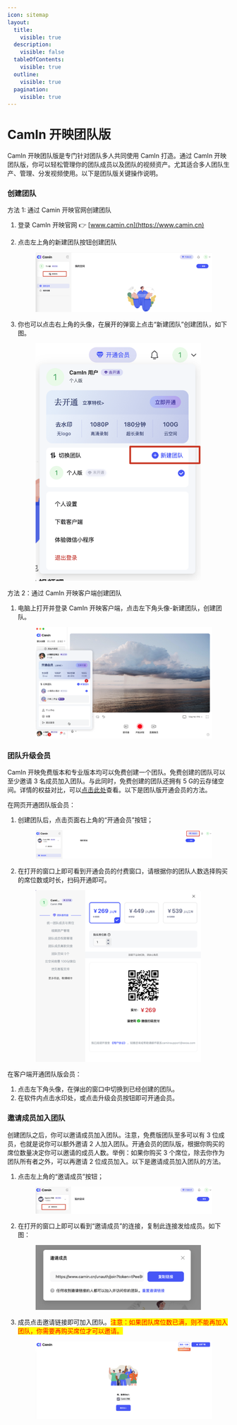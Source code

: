 ```yaml
---
icon: sitemap
layout:
  title:
    visible: true
  description:
    visible: false
  tableOfContents:
    visible: true
  outline:
    visible: true
  pagination:
    visible: true
---
```


# CamIn 开映团队版

CamIn 开映团队版是专门针对团队多人共同使用 CamIn 打造。通过 CamIn 开映团队版，你可以轻松管理你的团队成员以及团队的视频资产。尤其适合多人团队生产、管理、分发视频使用。以下是团队版关键操作说明。

### 创建团队

方法 1: 通过 Camin 开映官网创建团队

1. 登录 CamIn 开映官网 👉 [www.camin.cn](https://www.camin.cn)
2.  点击左上角的新建团队按钮创建团队

    <figure><img src=".gitbook/assets/image (109).png" alt=""><figcaption></figcaption></figure>


3.  你也可以点击右上角的头像，在展开的弹窗上点击“新建团队”创建团队，如下图。

    <figure><img src=".gitbook/assets/image (110).png" alt="" width="375"><figcaption></figcaption></figure>

方法 2：通过 CamIn 开映客户端创建团队

1.  电脑上打开并登录 CamIn 开映客户端，点击左下角头像-新建团队，创建团队。

    <figure><img src=".gitbook/assets/image (111).png" alt=""><figcaption></figcaption></figure>



### 团队升级会员

CamIn 开映免费版本和专业版本均可以免费创建一个团队。免费创建的团队可以至少邀请 3 名成员加入团队。与此同时，免费创建的团队还拥有 5 G的云存储空间。详情的权益对比，可以[点击此处](https://www.camin.cn/pricing)查看。以下是团队版开通会员的方法。

在网页开通团队版会员：

1.  创建团队后，点击页面右上角的“开通会员”按钮；

    <figure><img src=".gitbook/assets/image (112).png" alt=""><figcaption></figcaption></figure>
2.  在打开的窗口上即可看到开通会员的付费窗口，请根据你的团队人数选择购买的席位数或时长，扫码开通即可。

    <figure><img src=".gitbook/assets/image (113).png" alt="" width="375"><figcaption></figcaption></figure>



在客户端开通团队版会员：

1. 点击左下角头像，在弹出的窗口中切换到已经创建的团队。
2. 在软件内点击水印处，或点击升级会员按钮即可开通会员。

### 邀请成员加入团队

创建团队之后，你可以邀请成员加入团队。注意，免费版团队至多可以有 3 位成员，也就是说你可以额外邀请 2 人加入团队。开通会员的团队版，根据你购买的席位数量决定你可以邀请的成员人数。举例：如果你购买 3 个席位，除去你作为团队所有者之外，可以再邀请 2 位成员加入。以下是邀请成员加入团队的方法。

1.  点击左上角的“邀请成员”按钮；

    <figure><img src=".gitbook/assets/image.png" alt=""><figcaption></figcaption></figure>


2.  在打开的窗口上即可以看到“邀请成员”的连接，复制此连接发给成员。如下图：

    <figure><img src=".gitbook/assets/image (1).png" alt="" width="375"><figcaption></figcaption></figure>


3.  成员点击邀请链接即可加入团队。<mark style="color:red;">注意：如果团队席位数已满，则不能再加入团队，你需要再购买席位才可以邀请。</mark>

    <figure><img src=".gitbook/assets/image (2).png" alt=""><figcaption></figcaption></figure>
